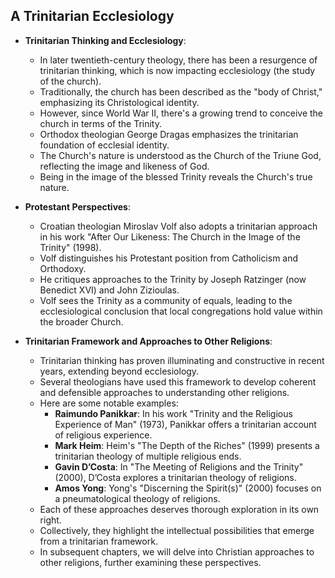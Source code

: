 ## A Trinitarian Ecclesiology

- **Trinitarian Thinking and Ecclesiology**:
  - In later twentieth-century theology, there has been a resurgence of trinitarian thinking, which is now impacting ecclesiology (the study of the church).
  - Traditionally, the church has been described as the "body of Christ," emphasizing its Christological identity.
  - However, since World War II, there's a growing trend to conceive the church in terms of the Trinity.
  - Orthodox theologian George Dragas emphasizes the trinitarian foundation of ecclesial identity.
  - The Church's nature is understood as the Church of the Triune God, reflecting the image and likeness of God.
  - Being in the image of the blessed Trinity reveals the Church's true nature.

- **Protestant Perspectives**:
  - Croatian theologian Miroslav Volf also adopts a trinitarian approach in his work "After Our Likeness: The Church in the Image of the Trinity" (1998).
  - Volf distinguishes his Protestant position from Catholicism and Orthodoxy.
  - He critiques approaches to the Trinity by Joseph Ratzinger (now Benedict XVI) and John Zizioulas.
  - Volf sees the Trinity as a community of equals, leading to the ecclesiological conclusion that local congregations hold value within the broader Church.


- **Trinitarian Framework and Approaches to Other Religions**:
  - Trinitarian thinking has proven illuminating and constructive in recent years, extending beyond ecclesiology.
  - Several theologians have used this framework to develop coherent and defensible approaches to understanding other religions.
  - Here are some notable examples:
    - **Raimundo Panikkar**: In his work "Trinity and the Religious Experience of Man" (1973), Panikkar offers a trinitarian account of religious experience.
    - **Mark Heim**: Heim's "The Depth of the Riches" (1999) presents a trinitarian theology of multiple religious ends.
    - **Gavin D’Costa**: In "The Meeting of Religions and the Trinity" (2000), D’Costa explores a trinitarian theology of religions.
    - **Amos Yong**: Yong's "Discerning the Spirit(s)" (2000) focuses on a pneumatological theology of religions.
  - Each of these approaches deserves thorough exploration in its own right.
  - Collectively, they highlight the intellectual possibilities that emerge from a trinitarian framework.
  - In subsequent chapters, we will delve into Christian approaches to other religions, further examining these perspectives.